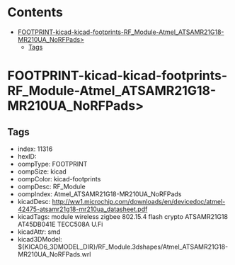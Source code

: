 



Contents
========

* [FOOTPRINT-kicad-kicad-footprints-RF_Module-Atmel_ATSAMR21G18-MR210UA_NoRFPads>](#footprint-kicad-kicad-footprints-rf_module-atmel_atsamr21g18-mr210ua_norfpads)
	* [Tags](#tags)

# FOOTPRINT-kicad-kicad-footprints-RF_Module-Atmel_ATSAMR21G18-MR210UA_NoRFPads>

## Tags

- index: 11316
- hexID: 
- oompType: FOOTPRINT
- oompSize: kicad
- oompColor: kicad-footprints
- oompDesc: RF_Module
- oompIndex: Atmel_ATSAMR21G18-MR210UA_NoRFPads
- kicadDesc: http://ww1.microchip.com/downloads/en/devicedoc/atmel-42475-atsamr21g18-mr210ua_datasheet.pdf
- kicadTags: module wireless zigbee 802.15.4 flash crypto ATSAMR21G18 AT45DB041E  TECC508A U.Fi
- kicadAttr: smd
- kicad3DModel: ${KICAD6_3DMODEL_DIR}/RF_Module.3dshapes/Atmel_ATSAMR21G18-MR210UA_NoRFPads.wrl
